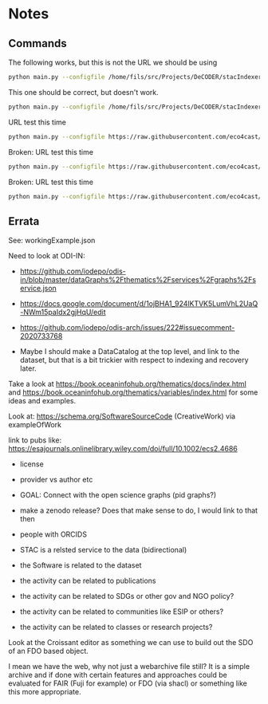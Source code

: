 # Notes


## Commands

The following works, but this is not the URL we should be using
```bash
python main.py --configfile /home/fils/src/Projects/DeCODER/stacIndexer/data/neon/catalog.json
```

This one should be correct, but doesn't work.
```bash
python main.py --configfile /home/fils/src/Projects/DeCODER/stacIndexer/data/challenge/catalog.json
```

URL test this time
```bash
python main.py --configfile https://raw.githubusercontent.com/eco4cast/challenge-catalogs/main/catalog.json
```

Broken: URL test this time
```bash
python main.py --configfile https://raw.githubusercontent.com/eco4cast/neon4cast-ci/main/catalog/catalog.json
```

Broken: URL test this time
```bash
python main.py --configfile https://raw.githubusercontent.com/eco4cast/neon4cast-catalog/main/stac/catalog.json
```


## Errata 

See:  workingExample.json

Need to look at ODI-IN:
* https://github.com/iodepo/odis-in/blob/master/dataGraphs%2Fthematics%2Fservices%2Fgraphs%2Fservice.json
* https://docs.google.com/document/d/1ojBHA1_924lKTVK5LumVhL2UaQ-NWm15paIdx2gjHqU/edit
* https://github.com/iodepo/odis-arch/issues/222#issuecomment-2020733768



* Maybe I should make a DataCatalog at the top level, and link to the
dataset, but that is a bit trickier with respect to indexing and recovery
later.

Take a look at https://book.oceaninfohub.org/thematics/docs/index.html and
https://book.oceaninfohub.org/thematics/variables/index.html for
some ideas and examples.

Look at: https://schema.org/SoftwareSourceCode (CreativeWork)
via exampleOfWork

link to pubs like: https://esajournals.onlinelibrary.wiley.com/doi/full/10.1002/ecs2.4686



* license
* provider vs author etc

* GOAL:  Connect with the open science graphs (pid graphs?)

* make a zenodo release?  Does that make sense to do, I would link to that then
* people with ORCIDS

* STAC is a relsted service to the data (bidirectional)
* the Software is related to the dataset
* the activity can be related to publications
* the activity can be related to SDGs or other gov and NGO policy?
* the activity can be related to communities like ESIP or others?
* the activity can be related to classes or research projects?

Look at the Croissant editor as something we can use to build out
the SDO of an FDO based object.

I mean we have the web, why not just a webarchive file still?
It is a simple archive and if done with certain features and approaches
could be evaluated for FAIR (Fuji for example) or FDO (via shacl) or
something like this more appropriate. 



